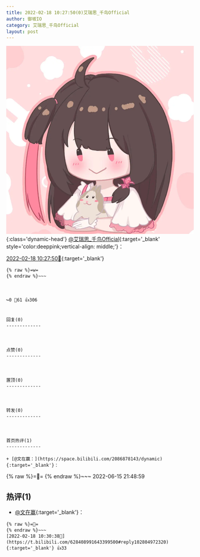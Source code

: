 ```yaml
---
title: 2022-02-18 10:27:50(0)艾瑞思_千鸟Official
author: 御坂IO
category: 艾瑞思_千鸟Official
layout: post
---
```


![img](/images/7e08840c56f251de28bdf766b647bd5fe9a5d50a.jpg){:class='dynamic-head'}
[@艾瑞思_千鸟Official](https://space.bilibili.com/1090010845/dynamic){:target='_blank' style='color:deeppink;vertical-align: middle;'}：

[2022-02-18 10:27:50🔗](https://t.bilibili.com/628408991643399500){:target='_blank'}

~~~
{% raw %}=w=
{% endraw %}~~~



↪️0 💬61 👍306


回复(0)
-------------



点赞(0)
-------------



置顶(0)
-------------



转发(0)
-------------



首页热评(1)
-------------

+ [@文在赢：](https://space.bilibili.com/2086878143/dynamic){:target='_blank'}：
~~~
{% raw %}=🐷=
{% endraw %}~~~
2022-06-15 21:48:59


热评(1)
-------------

+ [@文在赢](https://space.bilibili.com/2086878143/dynamic){:target='_blank'}：
~~~
{% raw %}=🐷=
{% endraw %}~~~
[2022-02-18 10:30:38🔗](https://t.bilibili.com/628408991643399500#reply102804972320){:target='_blank'} 👍33


